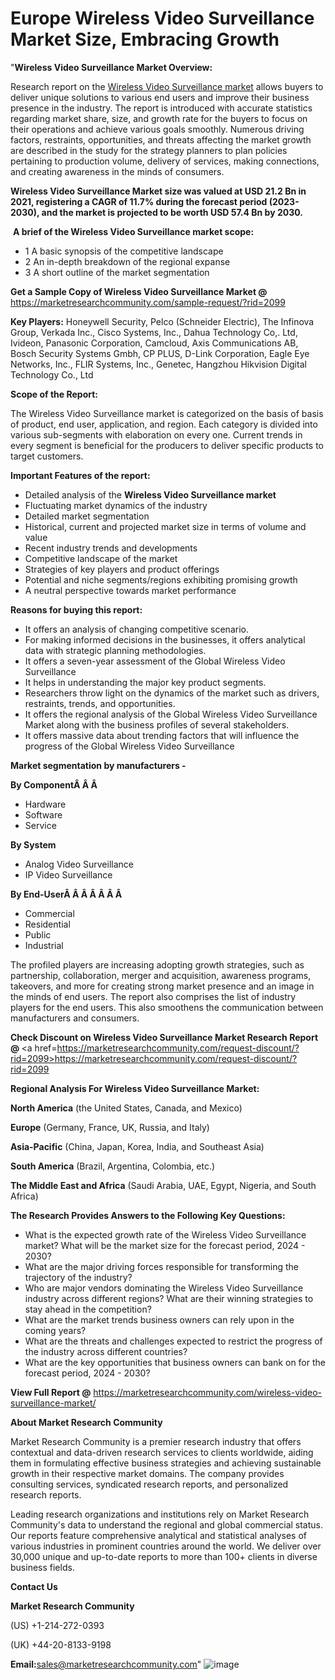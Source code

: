 # Europe Wireless Video Surveillance Market Size, Embracing Growth
"<strong>Wireless Video Surveillance Market Overview:</strong>

Research report on the <a href=https://marketresearchcommunity.com/wireless-video-surveillance-market/>Wireless Video Surveillance market</a> allows buyers to deliver unique solutions to various end users and improve their business presence in the industry. The report is introduced with accurate statistics regarding market share, size, and growth rate for the buyers to focus on their operations and achieve various goals smoothly. Numerous driving factors, restraints, opportunities, and threats affecting the market growth are described in the study for the strategy planners to plan policies pertaining to production volume, delivery of services, making connections, and creating awareness in the minds of consumers.

<strong>Wireless Video Surveillance Market size was valued at USD 21.2 Bn in 2021, registering a CAGR of 11.7% during the forecast period (2023-2030), and the market is projected to be worth USD 57.4 Bn by 2030.</strong>

 <Strong>A brief of the Wireless Video Surveillance market scope:</Strong>
<ul>
 <li>1  A basic synopsis of the competitive landscape</li>
 <li>2  An in-depth breakdown of the regional expanse</li>
 <li>3  A short outline of the market segmentation</li>
</ul>
<strong>Get a Sample Copy of Wireless Video Surveillance Market @ </b></strong><a href=https://marketresearchcommunity.com/sample-request/?rid=2099><u>https://marketresearchcommunity.com/sample-request/?rid=2099</u></a>

<strong>Key Players:</strong> 
Honeywell Security, Pelco (Schneider Electric), The Infinova Group, Verkada Inc., Cisco Systems, Inc., Dahua Technology Co,. Ltd, Ivideon, Panasonic Corporation, Camcloud, Axis Communications AB, Bosch Security Systems Gmbh, CP PLUS, D-Link Corporation, Eagle Eye Networks, Inc., FLIR Systems, Inc., Genetec, Hangzhou Hikvision Digital Technology Co., Ltd

<strong>Scope of the Report:</strong>

The Wireless Video Surveillance market is categorized on the basis of basis of product, end user, application, and region. Each category is divided into various sub-segments with elaboration on every one. Current trends in every segment is beneficial for the producers to deliver specific products to target customers.

<strong><b>Important Features of the report:</b></strong>
<ul>
  <li>Detailed analysis of the <strong><b>Wireless Video Surveillance </b></strong><strong><b>market</b></strong></li>
  <li>Fluctuating market dynamics of the industry</li>
  <li>Detailed market segmentation</li>
  <li>Historical, current and projected market size in terms of volume and value</li>
  <li>Recent industry trends and developments</li>
  <li>Competitive landscape of the market</li>
  <li>Strategies of key players and product offerings</li>
  <li>Potential and niche segments/regions exhibiting promising growth</li>
  <li>A neutral perspective towards market performance</li>
</ul>
<strong><b>Reasons for buying this report:</b></strong>
<ul>
  <li>It offers an analysis of changing competitive scenario.</li>
  <li>For making informed decisions in the businesses, it offers analytical data with strategic planning methodologies.</li>
  <li>It offers a seven-year assessment of the Global Wireless Video Surveillance</li>
  <li>It helps in understanding the major key product segments.</li>
  <li>Researchers throw light on the dynamics of the market such as drivers, restraints, trends, and opportunities.</li>
  <li>It offers the regional analysis of the Global Wireless Video Surveillance Market along with the business profiles of several stakeholders.</li>
  <li>It offers massive data about trending factors that will influence the progress of the Global Wireless Video Surveillance</li>
</ul>

<strong>Market segmentation by manufacturers -</strong>



<strong>By ComponentÂ Â Â  </strong>
<ul>
 	<li>Hardware</li>
 	<li>Software</li>
 	<li>Service</li>
</ul>
<strong>By System </strong>
<ul>
 	<li>Analog Video Surveillance</li>
 	<li>IP Video Surveillance</li>
</ul>
<strong>By End-UserÂ Â Â Â Â Â Â  </strong>
<ul>
 	<li>Commercial</li>
 	<li>Residential</li>
 	<li>Public</li>
 	<li>Industrial</li>
</ul>

The profiled players are increasing adopting growth strategies, such as partnership, collaboration, merger and acquisition, awareness programs, takeovers, and more for creating strong market presence and an image in the minds of end users. The report also comprises the list of industry players for the end users. This also smoothens the communication between manufacturers and consumers.

<strong><b>Check Discount on Wireless Video Surveillance Market Research Report @ </b></strong><a href=https://marketresearchcommunity.com/request-discount/?rid=2099><u>https://marketresearchcommunity.com/request-discount/?rid=2099</u></a>

<strong>Regional Analysis For Wireless Video Surveillance Market:</strong>

<strong>North America</strong> (the United States, Canada, and Mexico)

<strong>Europe</strong> (Germany, France, UK, Russia, and Italy)

<strong>Asia-Pacific</strong> (China, Japan, Korea, India, and Southeast Asia)

<strong>South America</strong> (Brazil, Argentina, Colombia, etc.)

<strong>The Middle East and Africa</strong> (Saudi Arabia, UAE, Egypt, Nigeria, and South Africa)

<strong>The Research Provides Answers to the Following Key Questions:</strong>
<ul>
 	<li>What is the expected growth rate of the Wireless Video Surveillance market? What will be the market size for the forecast period, 2024 - 2030?</li>
 	<li>What are the major driving forces responsible for transforming the trajectory of the industry?</li>
 	<li>Who are major vendors dominating the Wireless Video Surveillance industry across different regions? What are their winning strategies to stay ahead in the competition?</li>
 	<li>What are the market trends business owners can rely upon in the coming years?</li>
 	<li>What are the threats and challenges expected to restrict the progress of the industry across different countries?</li>
 	<li>What are the key opportunities that business owners can bank on for the forecast period, 2024 - 2030?</li>
</ul>

<strong>View Full Report @</strong> <a href=https://marketresearchcommunity.com/wireless-video-surveillance-market/>https://marketresearchcommunity.com/wireless-video-surveillance-market/</a>

<strong>About Market Research Community</strong>

Market Research Community is a premier research industry that offers contextual and data-driven research services to clients worldwide, aiding them in formulating effective business strategies and achieving sustainable growth in their respective market domains. The company provides consulting services, syndicated research reports, and personalized research reports.

Leading research organizations and institutions rely on Market Research Community's data to understand the regional and global commercial status. Our reports feature comprehensive analytical and statistical analyses of various industries in prominent countries around the world. We deliver over 30,000 unique and up-to-date reports to more than 100+ clients in diverse business fields.

<strong>Contact Us</strong>

<strong>Market Research Community</strong>

(US) +1-214-272-0393

(UK) +44-20-8133-9198

<strong>Email:</strong>sales@marketresearchcommunity.com"
![image](https://github.com/krutikad1522/marketresearchcommunity/assets/158283933/7c359b7b-6eac-434c-a6bd-64bd25594e66)
